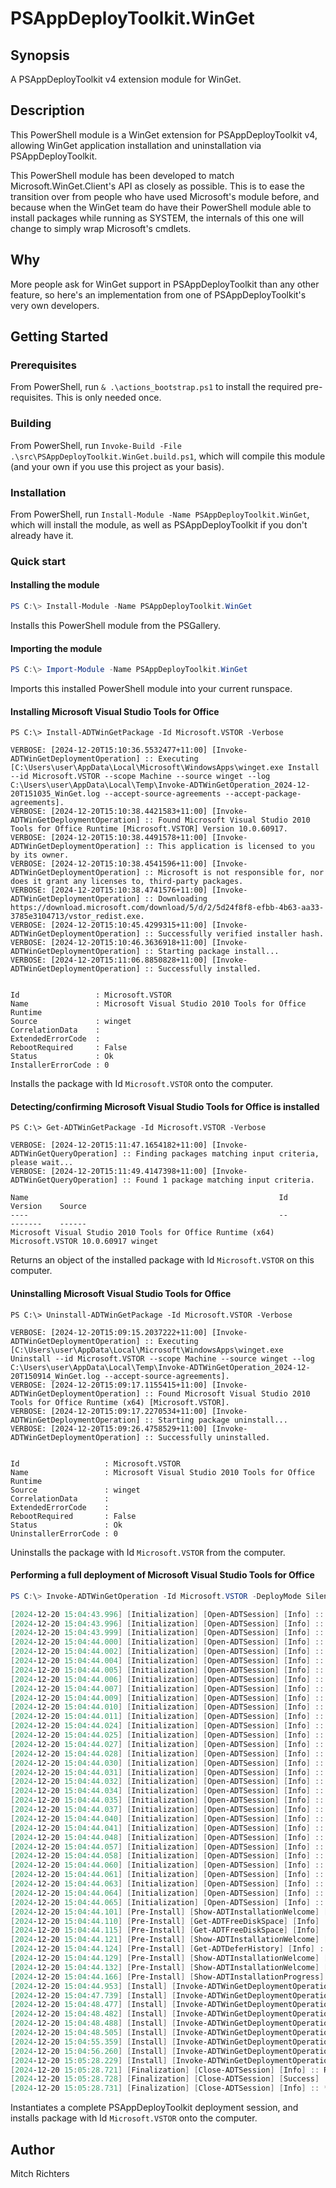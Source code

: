 # PSAppDeployToolkit.WinGet

## Synopsis

A PSAppDeployToolkit v4 extension module for WinGet.

## Description

This PowerShell module is a WinGet extension for PSAppDeployToolkit v4, allowing WinGet application installation and uninstallation via PSAppDeployToolkit.

This PowerShell module has been developed to match Microsoft.WinGet.Client's API as closely as possible. This is to ease the transition over from people who have used Microsoft's module before, and because when the WinGet team do have their PowerShell module able to install packages while running as SYSTEM, the internals of this one will change to simply wrap Microsoft's cmdlets.

## Why

More people ask for WinGet support in PSAppDeployToolkit than any other feature, so here's an implementation from one of PSAppDeployToolkit's very own developers.

## Getting Started

### Prerequisites

From PowerShell, run `& .\actions_bootstrap.ps1` to install the required pre-requisites. This is only needed once.

### Building

From PowerShell, run `Invoke-Build -File .\src\PSAppDeployToolkit.WinGet.build.ps1`, which will compile this module (and your own if you use this project as your basis).

### Installation

From PowerShell, run `Install-Module -Name PSAppDeployToolkit.WinGet`, which will install the module, as well as PSAppDeployToolkit if you don't already have it.

### Quick start

#### Installing the module

```PowerShell
PS C:\> Install-Module -Name PSAppDeployToolkit.WinGet
```
Installs this PowerShell module from the PSGallery.

#### Importing the module

```PowerShell
PS C:\> Import-Module -Name PSAppDeployToolkit.WinGet
```
Imports this installed PowerShell module into your current runspace.

#### Installing Microsoft Visual Studio Tools for Office

```
PS C:\> Install-ADTWinGetPackage -Id Microsoft.VSTOR -Verbose

VERBOSE: [2024-12-20T15:10:36.5532477+11:00] [Invoke-ADTWinGetDeploymentOperation] :: Executing [C:\Users\user\AppData\Local\Microsoft\WindowsApps\winget.exe Install --id Microsoft.VSTOR --scope Machine --source winget --log
C:\Users\user\AppData\Local\Temp\Invoke-ADTWinGetOperation_2024-12-20T151035_WinGet.log --accept-source-agreements --accept-package-agreements].
VERBOSE: [2024-12-20T15:10:38.4421583+11:00] [Invoke-ADTWinGetDeploymentOperation] :: Found Microsoft Visual Studio 2010 Tools for Office Runtime [Microsoft.VSTOR] Version 10.0.60917.
VERBOSE: [2024-12-20T15:10:38.4491578+11:00] [Invoke-ADTWinGetDeploymentOperation] :: This application is licensed to you by its owner.
VERBOSE: [2024-12-20T15:10:38.4541596+11:00] [Invoke-ADTWinGetDeploymentOperation] :: Microsoft is not responsible for, nor does it grant any licenses to, third-party packages.
VERBOSE: [2024-12-20T15:10:38.4741576+11:00] [Invoke-ADTWinGetDeploymentOperation] :: Downloading https://download.microsoft.com/download/5/d/2/5d24f8f8-efbb-4b63-aa33-3785e3104713/vstor_redist.exe.
VERBOSE: [2024-12-20T15:10:45.4299315+11:00] [Invoke-ADTWinGetDeploymentOperation] :: Successfully verified installer hash.
VERBOSE: [2024-12-20T15:10:46.3636918+11:00] [Invoke-ADTWinGetDeploymentOperation] :: Starting package install...
VERBOSE: [2024-12-20T15:11:06.8850828+11:00] [Invoke-ADTWinGetDeploymentOperation] :: Successfully installed.


Id                 : Microsoft.VSTOR
Name               : Microsoft Visual Studio 2010 Tools for Office Runtime
Source             : winget
CorrelationData    :
ExtendedErrorCode  :
RebootRequired     : False
Status             : Ok
InstallerErrorCode : 0
```
Installs the package with Id `Microsoft.VSTOR` onto the computer.

#### Detecting/confirming Microsoft Visual Studio Tools for Office is installed

```
PS C:\> Get-ADTWinGetPackage -Id Microsoft.VSTOR -Verbose

VERBOSE: [2024-12-20T15:11:47.1654182+11:00] [Invoke-ADTWinGetQueryOperation] :: Finding packages matching input criteria, please wait...
VERBOSE: [2024-12-20T15:11:49.4147398+11:00] [Invoke-ADTWinGetQueryOperation] :: Found 1 package matching input criteria.

Name                                                        Id              Version    Source
----                                                        --              -------    ------
Microsoft Visual Studio 2010 Tools for Office Runtime (x64) Microsoft.VSTOR 10.0.60917 winget
```
Returns an object of the installed package with Id `Microsoft.VSTOR` on this computer.

#### Uninstalling Microsoft Visual Studio Tools for Office

```
PS C:\> Uninstall-ADTWinGetPackage -Id Microsoft.VSTOR -Verbose

VERBOSE: [2024-12-20T15:09:15.2037222+11:00] [Invoke-ADTWinGetDeploymentOperation] :: Executing [C:\Users\user\AppData\Local\Microsoft\WindowsApps\winget.exe Uninstall --id Microsoft.VSTOR --scope Machine --source winget --log
C:\Users\user\AppData\Local\Temp\Invoke-ADTWinGetOperation_2024-12-20T150914_WinGet.log --accept-source-agreements].
VERBOSE: [2024-12-20T15:09:17.1155415+11:00] [Invoke-ADTWinGetDeploymentOperation] :: Found Microsoft Visual Studio 2010 Tools for Office Runtime (x64) [Microsoft.VSTOR].
VERBOSE: [2024-12-20T15:09:17.2270534+11:00] [Invoke-ADTWinGetDeploymentOperation] :: Starting package uninstall...
VERBOSE: [2024-12-20T15:09:26.4758529+11:00] [Invoke-ADTWinGetDeploymentOperation] :: Successfully uninstalled.


Id                   : Microsoft.VSTOR
Name                 : Microsoft Visual Studio 2010 Tools for Office Runtime
Source               : winget
CorrelationData      :
ExtendedErrorCode    :
RebootRequired       : False
Status               : Ok
UninstallerErrorCode : 0
```
Uninstalls the package with Id `Microsoft.VSTOR` from the computer.

#### Performing a full deployment of Microsoft Visual Studio Tools for Office

```PowerShell
PS C:\> Invoke-ADTWinGetOperation -Id Microsoft.VSTOR -DeployMode Silent

[2024-12-20 15:04:43.996] [Initialization] [Open-ADTSession] [Info] :: *******************************************************************************
[2024-12-20 15:04:43.996] [Initialization] [Open-ADTSession] [Info] :: *******************************************************************************
[2024-12-20 15:04:43.999] [Initialization] [Open-ADTSession] [Info] :: [MicrosoftVisualStudio2010ToolsforOfficeRuntime_10.0.60917] install started.
[2024-12-20 15:04:44.000] [Initialization] [Open-ADTSession] [Info] :: [Invoke-ADTWinGetOperation] script version is [0.1.0].
[2024-12-20 15:04:44.002] [Initialization] [Open-ADTSession] [Info] :: The following parameters were passed to [Invoke-ADTWinGetOperation]: [-Id:'Microsoft.VSTOR' -DeployMode:'Silent'].
[2024-12-20 15:04:44.004] [Initialization] [Open-ADTSession] [Info] :: [PSAppDeployToolkit] module version is [4.0.4].
[2024-12-20 15:04:44.005] [Initialization] [Open-ADTSession] [Info] :: [PSAppDeployToolkit] module imported in [3.8406832] seconds.
[2024-12-20 15:04:44.006] [Initialization] [Open-ADTSession] [Info] :: [PSAppDeployToolkit] module initialized in [1.0229584] seconds.
[2024-12-20 15:04:44.007] [Initialization] [Open-ADTSession] [Info] :: [PSAppDeployToolkit] module path is ['C:\Program Files\WindowsPowerShell\Modules\PSAppDeployToolkit\4.0.4'].
[2024-12-20 15:04:44.009] [Initialization] [Open-ADTSession] [Info] :: [PSAppDeployToolkit] config path is ['C:\Program Files\WindowsPowerShell\Modules\PSAppDeployToolkit\4.0.4\Config'].
[2024-12-20 15:04:44.010] [Initialization] [Open-ADTSession] [Info] :: [PSAppDeployToolkit] string path is ['C:\Program Files\WindowsPowerShell\Modules\PSAppDeployToolkit\4.0.4\Strings'].
[2024-12-20 15:04:44.011] [Initialization] [Open-ADTSession] [Info] :: [PSAppDeployToolkit] session mode is [Native].
[2024-12-20 15:04:44.024] [Initialization] [Open-ADTSession] [Info] :: Computer Name is [WORKSTATION].
[2024-12-20 15:04:44.025] [Initialization] [Open-ADTSession] [Info] :: Current User is [WORKSTATION\user].
[2024-12-20 15:04:44.027] [Initialization] [Open-ADTSession] [Info] :: OS Version is [Microsoft Windows 11 Enterprise AMD64 10.0.26100.2605].
[2024-12-20 15:04:44.028] [Initialization] [Open-ADTSession] [Info] :: OS Type is [Workstation].
[2024-12-20 15:04:44.030] [Initialization] [Open-ADTSession] [Info] :: Hardware Platform is [Physical].
[2024-12-20 15:04:44.031] [Initialization] [Open-ADTSession] [Info] :: Current Culture is [en-AU], language is [EN] and UI language is [EN].
[2024-12-20 15:04:44.032] [Initialization] [Open-ADTSession] [Info] :: PowerShell Host is [ConsoleHost] with version [5.1.26100.2161].
[2024-12-20 15:04:44.034] [Initialization] [Open-ADTSession] [Info] :: PowerShell Version is [5.1.26100.2161 AMD64].
[2024-12-20 15:04:44.035] [Initialization] [Open-ADTSession] [Info] :: PowerShell CLR (.NET) version is [4.0.30319.42000].
[2024-12-20 15:04:44.037] [Initialization] [Open-ADTSession] [Info] :: *******************************************************************************
[2024-12-20 15:04:44.040] [Initialization] [Open-ADTSession] [Info] :: The following users are logged on to the system: [WORKSTATION\user].
[2024-12-20 15:04:44.041] [Initialization] [Open-ADTSession] [Info] :: Current process is running with user account [WORKSTATION\user] under logged on user session for [WORKSTATION\user].
[2024-12-20 15:04:44.048] [Initialization] [Open-ADTSession] [Info] :: The following user is the console user [WORKSTATION\user] (user with control of physical monitor, keyboard, and mouse).
[2024-12-20 15:04:44.057] [Initialization] [Open-ADTSession] [Info] :: The active logged on user is [WORKSTATION\user].
[2024-12-20 15:04:44.058] [Initialization] [Open-ADTSession] [Info] :: The current execution context has a primary UI language of [EN].
[2024-12-20 15:04:44.060] [Initialization] [Open-ADTSession] [Info] :: The following UI messages were imported from the config file: [en-GB].
[2024-12-20 15:04:44.061] [Initialization] [Open-ADTSession] [Info] :: Unable to find COM object [Microsoft.SMS.TSEnvironment]. Therefore, script is not currently running from a SCCM Task Sequence.
[2024-12-20 15:04:44.063] [Initialization] [Open-ADTSession] [Info] :: Session 0 not detected.
[2024-12-20 15:04:44.064] [Initialization] [Open-ADTSession] [Info] :: Installation is running in [Silent] mode.
[2024-12-20 15:04:44.065] [Initialization] [Open-ADTSession] [Info] :: Deployment type is [Install].
[2024-12-20 15:04:44.101] [Pre-Install] [Show-ADTInstallationWelcome] [Info] :: Evaluating disk space requirements.
[2024-12-20 15:04:44.110] [Pre-Install] [Get-ADTFreeDiskSpace] [Info] :: Retrieving free disk space for drive [C:\].
[2024-12-20 15:04:44.115] [Pre-Install] [Get-ADTFreeDiskSpace] [Info] :: Free disk space for drive [C:\]: [22107 MB].
[2024-12-20 15:04:44.121] [Pre-Install] [Show-ADTInstallationWelcome] [Info] :: Successfully passed minimum disk space requirement check.
[2024-12-20 15:04:44.124] [Pre-Install] [Get-ADTDeferHistory] [Info] :: Getting deferral history...
[2024-12-20 15:04:44.129] [Pre-Install] [Show-ADTInstallationWelcome] [Info] :: Defer history shows [0] deferrals remaining.
[2024-12-20 15:04:44.132] [Pre-Install] [Show-ADTInstallationWelcome] [Info] :: Deferral has expired.
[2024-12-20 15:04:44.166] [Pre-Install] [Show-ADTInstallationProgress] [Info] :: Bypassing Show-ADTInstallationProgress [Mode: Silent]. Status message: Installation in progress. Please wait...
[2024-12-20 15:04:44.953] [Install] [Invoke-ADTWinGetDeploymentOperation] [Info] :: Executing [C:\Users\user\AppData\Local\Microsoft\WindowsApps\winget.exe Install --id Microsoft.VSTOR --scope Machine --source winget --log C:\WINDOWS\Logs\Software\MicrosoftVisualStudio2010ToolsforOfficeRuntime_10.0.60917_WinGet.log --accept-source-agreements --accept-package-agreements].
[2024-12-20 15:04:47.739] [Install] [Invoke-ADTWinGetDeploymentOperation] [Info] :: Found an existing package already installed. Trying to upgrade the installed package...
[2024-12-20 15:04:48.477] [Install] [Invoke-ADTWinGetDeploymentOperation] [Info] :: Found Microsoft Visual Studio 2010 Tools for Office Runtime [Microsoft.VSTOR] Version 10.0.60917.
[2024-12-20 15:04:48.482] [Install] [Invoke-ADTWinGetDeploymentOperation] [Info] :: This application is licensed to you by its owner.
[2024-12-20 15:04:48.488] [Install] [Invoke-ADTWinGetDeploymentOperation] [Info] :: Microsoft is not responsible for, nor does it grant any licenses to, third-party packages.
[2024-12-20 15:04:48.505] [Install] [Invoke-ADTWinGetDeploymentOperation] [Info] :: Downloading https://download.microsoft.com/download/5/d/2/5d24f8f8-efbb-4b63-aa33-3785e3104713/vstor_redist.exe.
[2024-12-20 15:04:55.359] [Install] [Invoke-ADTWinGetDeploymentOperation] [Info] :: Successfully verified installer hash.
[2024-12-20 15:04:56.260] [Install] [Invoke-ADTWinGetDeploymentOperation] [Info] :: Starting package install...
[2024-12-20 15:05:28.229] [Install] [Invoke-ADTWinGetDeploymentOperation] [Info] :: Successfully installed.
[2024-12-20 15:05:28.721] [Finalization] [Close-ADTSession] [Info] :: Removing deferral history...
[2024-12-20 15:05:28.728] [Finalization] [Close-ADTSession] [Success] :: [MicrosoftVisualStudio2010ToolsforOfficeRuntime_10.0.60917] install completed with exit code [0].
[2024-12-20 15:05:28.731] [Finalization] [Close-ADTSession] [Info] :: *******************************************************************************
```
Instantiates a complete PSAppDeployToolkit deployment session, and installs package with Id `Microsoft.VSTOR` onto the computer.

## Author

Mitch Richters


